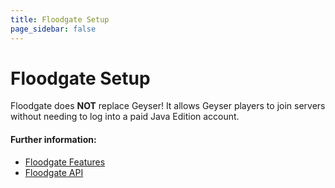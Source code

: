 ```yaml
---
title: Floodgate Setup
page_sidebar: false
---
```


# Floodgate Setup

<div class="alert alert-warning" role="alert">
	Floodgate does <b>NOT</b> replace Geyser! It allows Geyser players to join servers without needing to log into a paid Java Edition account.   
</div>

[//]: # ()
[//]: # (<div class="nav nav-tabs setup-tabs" role="tablist" aria-label="Setup Options">)

[//]: # (    <li class="nav-item" role="presentation">)

[//]: # (        <a class="nav-link active" href="#" data-bs-toggle="tab" data-bs-target="#spigot-option" type="button" role="tab" aria-controls="spigot-option" aria-selected="false"><img src="/img/icons/paper.png" alt="paper icon"> Paper / Spigot</a>)

[//]: # (    </li>)

[//]: # (    <li class="nav-item" role="presentation">)

[//]: # (        <a class="nav-link" href="#" data-bs-toggle="tab" data-bs-target="#fabric-option" type="button" role="tab" aria-controls="fabric-option" aria-selected="false"><img src="/img/icons/fabric.png" alt="fabric icon"> Fabric</a>)

[//]: # (    </li>)

[//]: # (    <li class="nav-item" role="presentation">)

[//]: # (        <a class="nav-link" href="#" data-bs-toggle="tab" data-bs-target="#proxy-option" type="button" role="tab" aria-controls="proxy-option" aria-selected="false"><img src="/img/icons/velocity.svg" alt="velocity icon"> Proxy Servers</a>)

[//]: # (    </li>)

[//]: # (    <li class="nav-item" role="presentation">)

[//]: # (        <a class="nav-link" href="#" data-bs-toggle="tab" data-bs-target="#standalone-option" type="button" role="tab" aria-controls="standalone-option" aria-selected="false"><img src="/img/icons/geyser.png" alt="geyser icon"> Standalone</a>)

[//]: # (    </li>)

[//]: # (  </div>)

[//]: # ()
[//]: # (  <div class="tab-content mt-4">)

[//]: # (    <div id="spigot-option" class="tab-pane fade show active" role="tabpanel">)

[//]: # (        {% capture my_include %}{% include setup/instructions/floodgate/spigot.md %}{% endcapture %})

[//]: # (        {{ my_include | markdownify }})

[//]: # (    </div>)

[//]: # (    <div id="fabric-option" class="tab-pane fade" role="tabpanel">)

[//]: # (        {% capture my_include %}{% include setup/instructions/floodgate/fabric.md %}{% endcapture %})

[//]: # (        {{ my_include | markdownify }})

[//]: # (    </div>)

[//]: # (    <div id="proxy-option" class="tab-pane fade" role="tabpanel">)

[//]: # (        {% capture my_include %}{% include setup/instructions/floodgate/proxy.md %}{% endcapture %})

[//]: # (        {{ my_include | markdownify }})

[//]: # (    </div>)

[//]: # (    <div id="standalone-option" class="tab-pane fade" role="tabpanel">)

[//]: # (        {% capture my_include %}{% include setup/instructions/floodgate/standalone.md %}{% endcapture %})

[//]: # (        {{ my_include | markdownify }})

[//]: # (    </div>)

[//]: # (</div>)

<h4 class="mt-4">Further information:</h4>
<ul>
  <li><a href="/floodgate/features/">Floodgate Features</a></li>
  <li><a href="/floodgate/api/">Floodgate API</a></li>
</ul>

